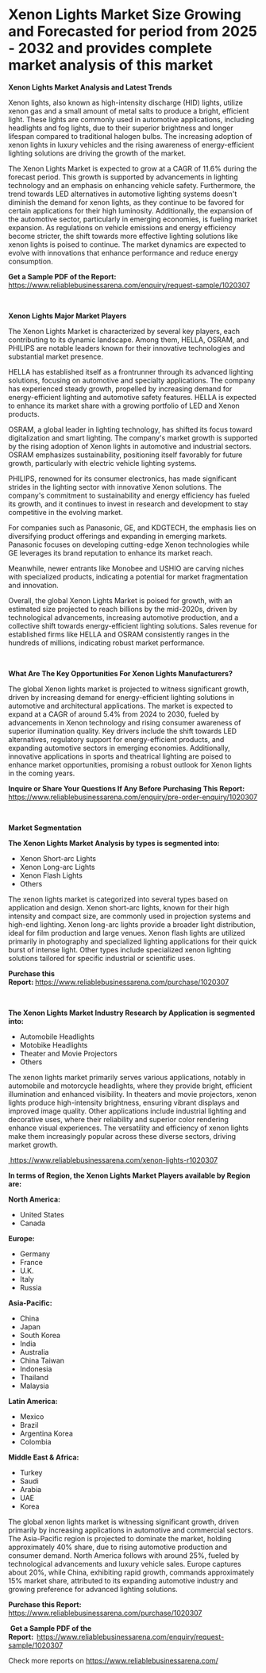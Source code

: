 <p><h1>Xenon Lights Market Size Growing and Forecasted for period from 2025 - 2032 and provides complete market analysis of this market</h1></p><p><strong>Xenon Lights Market Analysis and Latest Trends</strong></p>
<p><p>Xenon lights, also known as high-intensity discharge (HID) lights, utilize xenon gas and a small amount of metal salts to produce a bright, efficient light. These lights are commonly used in automotive applications, including headlights and fog lights, due to their superior brightness and longer lifespan compared to traditional halogen bulbs. The increasing adoption of xenon lights in luxury vehicles and the rising awareness of energy-efficient lighting solutions are driving the growth of the market.</p><p>The Xenon Lights Market is expected to grow at a CAGR of 11.6% during the forecast period. This growth is supported by advancements in lighting technology and an emphasis on enhancing vehicle safety. Furthermore, the trend towards LED alternatives in automotive lighting systems doesn't diminish the demand for xenon lights, as they continue to be favored for certain applications for their high luminosity. Additionally, the expansion of the automotive sector, particularly in emerging economies, is fueling market expansion. As regulations on vehicle emissions and energy efficiency become stricter, the shift towards more effective lighting solutions like xenon lights is poised to continue. The market dynamics are expected to evolve with innovations that enhance performance and reduce energy consumption.</p></p>
<p><strong>Get a Sample PDF of the Report:&nbsp;</strong> <a href="https://www.reliablebusinessarena.com/enquiry/request-sample/1020307?utm_campaign=3215&utm_medium=2&utm_source=Github&utm_content=ia&utm_term=06042025&utm_id=xenon-lights">https://www.reliablebusinessarena.com/enquiry/request-sample/1020307</a></p>
<p>&nbsp;</p>
<p><strong>Xenon Lights Major Market Players</strong></p>
<p><p>The Xenon Lights Market is characterized by several key players, each contributing to its dynamic landscape. Among them, HELLA, OSRAM, and PHILIPS are notable leaders known for their innovative technologies and substantial market presence. </p><p>HELLA has established itself as a frontrunner through its advanced lighting solutions, focusing on automotive and specialty applications. The company has experienced steady growth, propelled by increasing demand for energy-efficient lighting and automotive safety features. HELLA is expected to enhance its market share with a growing portfolio of LED and Xenon products.</p><p>OSRAM, a global leader in lighting technology, has shifted its focus toward digitalization and smart lighting. The company's market growth is supported by the rising adoption of Xenon lights in automotive and industrial sectors. OSRAM emphasizes sustainability, positioning itself favorably for future growth, particularly with electric vehicle lighting systems.</p><p>PHILIPS, renowned for its consumer electronics, has made significant strides in the lighting sector with innovative Xenon solutions. The company's commitment to sustainability and energy efficiency has fueled its growth, and it continues to invest in research and development to stay competitive in the evolving market.</p><p>For companies such as Panasonic, GE, and KDGTECH, the emphasis lies on diversifying product offerings and expanding in emerging markets. Panasonic focuses on developing cutting-edge Xenon technologies while GE leverages its brand reputation to enhance its market reach.</p><p>Meanwhile, newer entrants like Monobee and USHIO are carving niches with specialized products, indicating a potential for market fragmentation and innovation. </p><p>Overall, the global Xenon Lights Market is poised for growth, with an estimated size projected to reach billions by the mid-2020s, driven by technological advancements, increasing automotive production, and a collective shift towards energy-efficient lighting solutions. Sales revenue for established firms like HELLA and OSRAM consistently ranges in the hundreds of millions, indicating robust market performance.</p></p>
<p>&nbsp;</p>
<p><strong>What Are The Key Opportunities For Xenon Lights Manufacturers?</strong></p>
<p><p>The global Xenon lights market is projected to witness significant growth, driven by increasing demand for energy-efficient lighting solutions in automotive and architectural applications. The market is expected to expand at a CAGR of around 5.4% from 2024 to 2030, fueled by advancements in Xenon technology and rising consumer awareness of superior illumination quality. Key drivers include the shift towards LED alternatives, regulatory support for energy-efficient products, and expanding automotive sectors in emerging economies. Additionally, innovative applications in sports and theatrical lighting are poised to enhance market opportunities, promising a robust outlook for Xenon lights in the coming years.</p></p>
<p><strong>Inquire or Share Your Questions If Any Before Purchasing This Report:</strong> <a href="https://www.reliablebusinessarena.com/enquiry/pre-order-enquiry/1020307?utm_campaign=3215&utm_medium=2&utm_source=Github&utm_content=ia&utm_term=06042025&utm_id=xenon-lights">https://www.reliablebusinessarena.com/enquiry/pre-order-enquiry/1020307</a></p>
<p>&nbsp;</p>
<p><strong>Market Segmentation</strong></p>
<p><strong>The Xenon Lights Market Analysis by types is segmented into:</strong></p>
<p><ul><li>Xenon Short-arc Lights</li><li>Xenon Long-arc Lights</li><li>Xenon Flash Lights</li><li>Others</li></ul></p>
<p><p>The xenon lights market is categorized into several types based on application and design. Xenon short-arc lights, known for their high intensity and compact size, are commonly used in projection systems and high-end lighting. Xenon long-arc lights provide a broader light distribution, ideal for film production and large venues. Xenon flash lights are utilized primarily in photography and specialized lighting applications for their quick burst of intense light. Other types include specialized xenon lighting solutions tailored for specific industrial or scientific uses.</p></p>
<p><strong>Purchase this Report:&nbsp;</strong><a href="https://www.reliablebusinessarena.com/purchase/1020307?utm_campaign=3215&utm_medium=2&utm_source=Github&utm_content=ia&utm_term=06042025&utm_id=xenon-lights">https://www.reliablebusinessarena.com/purchase/1020307</a></p>
<p>&nbsp;</p>
<p><strong>The Xenon Lights Market Industry Research by Application is segmented into:</strong></p>
<p><ul><li>Automobile Headlights</li><li>Motobike Headlights</li><li>Theater and Movie Projectors</li><li>Others</li></ul></p>
<p><p>The xenon lights market primarily serves various applications, notably in automobile and motorcycle headlights, where they provide bright, efficient illumination and enhanced visibility. In theaters and movie projectors, xenon lights produce high-intensity brightness, ensuring vibrant displays and improved image quality. Other applications include industrial lighting and decorative uses, where their reliability and superior color rendering enhance visual experiences. The versatility and efficiency of xenon lights make them increasingly popular across these diverse sectors, driving market growth.</p></p>
<p><a href="https://www.reliablebusinessarena.com/xenon-lights-r1020307?utm_campaign=3215&utm_medium=2&utm_source=Github&utm_content=ia&utm_term=06042025&utm_id=xenon-lights">&nbsp;https://www.reliablebusinessarena.com/xenon-lights-r1020307</a></p>
<p><strong>In terms of Region, the Xenon Lights Market Players available by Region are:</strong></p>
<p>
    <p> <strong> North America: </strong>
        <ul>
            <li>United States</li>
            <li>Canada</li>
        </ul>
        </p> 
    <p> <strong> Europe: </strong>
        <ul>
            <li>Germany</li>
            <li>France</li>
            <li>U.K.</li>
            <li>Italy</li>
            <li>Russia</li>
        </ul>
        </p> 
    <p> <strong> Asia-Pacific: </strong>
        <ul>
            <li>China</li>
            <li>Japan</li>
            <li>South Korea</li>
            <li>India</li>
            <li>Australia</li>
            <li>China Taiwan</li>
            <li>Indonesia</li>
            <li>Thailand</li>
            <li>Malaysia</li>
        </ul>
        </p> 
    <p> <strong> Latin America: </strong>
        <ul>
            <li>Mexico</li>
            <li>Brazil</li>
            <li>Argentina Korea</li>
            <li>Colombia</li>
        </ul>
        </p> 
    <p> <strong> Middle East & Africa: </strong>
        <ul>
            <li>Turkey</li>
            <li>Saudi</li>
            <li>Arabia</li>
            <li>UAE</li>
            <li>Korea</li>
        </ul>
    </p>
    </p>
<p><p>The global xenon lights market is witnessing significant growth, driven primarily by increasing applications in automotive and commercial sectors. The Asia-Pacific region is projected to dominate the market, holding approximately 40% share, due to rising automotive production and consumer demand. North America follows with around 25%, fueled by technological advancements and luxury vehicle sales. Europe captures about 20%, while China, exhibiting rapid growth, commands approximately 15% market share, attributed to its expanding automotive industry and growing preference for advanced lighting solutions.</p></p>
<p><strong>Purchase this Report: </strong><a href="https://www.reliablebusinessarena.com/purchase/1020307?utm_campaign=3215&utm_medium=2&utm_source=Github&utm_content=ia&utm_term=06042025&utm_id=xenon-lights">https://www.reliablebusinessarena.com/purchase/1020307</a></p>
<p>&nbsp;<strong>Get a Sample PDF of the Report:&nbsp;&nbsp;</strong><a href="https://www.reliablebusinessarena.com/enquiry/request-sample/1020307?utm_campaign=3215&utm_medium=2&utm_source=Github&utm_content=ia&utm_term=06042025&utm_id=xenon-lights">https://www.reliablebusinessarena.com/enquiry/request-sample/1020307</a></p>
<p><strong></strong></p>
<p>Check more reports on <a href="https://www.reliablebusinessarena.com/?utm_campaign=3215&utm_medium=2&utm_source=Github&utm_content=ia&utm_term=06042025&utm_id=xenon-lights">https://www.reliablebusinessarena.com/</a></p>